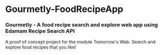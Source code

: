 # Gourmetly-FoodRecipeApp
### Gourmetly - A food recipe search and explore web app using Edamam Recipe Search API

A proof of concept project for the module Tomorrow's Web. Search and explore food recipes that you like!

